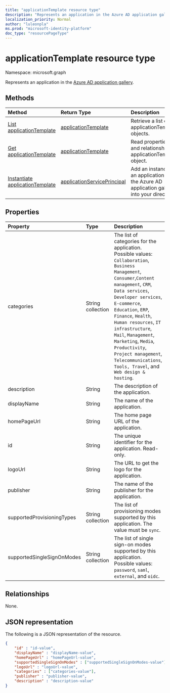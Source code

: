 ```yaml
---
title: "applicationTemplate resource type"
description: "Represents an application in the Azure AD application gallery."
localization_priority: Normal
author: "luleonpla"
ms.prod: "microsoft-identity-platform"
doc_type: "resourcePageType"
---
```


# applicationTemplate resource type

Namespace: microsoft.graph

Represents an application in the [Azure AD application gallery](/azure/active-directory/saas-apps/tutorial-list).

## Methods

| Method       | Return Type | Description |
|:-------------|:------------|:------------|
|[List applicationTemplate](../api/applicationtemplate-list.md)|[applicationTemplate](applicationtemplate.md)|Retrieve a list of applicationTemplate objects.|
| [Get applicationTemplate](../api/applicationtemplate-get.md) | [applicationTemplate](applicationtemplate.md) | Read properties and relationships of applicationTemplate object. |
|[Instantiate applicationTemplate](../api/applicationtemplate-instantiate.md)|[applicationServicePrincipal](applicationserviceprincipal.md)| Add an instance of an application from the Azure AD application gallery into your directory.|


## Properties

| Property     | Type        | Description |
|:-------------|:------------|:------------|
|categories|String collection|The list of categories for the application. Possible values: `Collaboration`, `Business Management`, `Consumer`,`Content management`, `CRM`, `Data services`, `Developer services`, `E-commerce`, `Education`, `ERP`, `Finance`, `Health`, `Human resources`, `IT infrastructure`, `Mail`, `Management`, `Marketing`, `Media`, `Productivity`, `Project management`, `Telecommunications`, `Tools, Travel`, and `Web design & hosting`.|
|description|String|The description of the application.|
|displayName|String|The name of the application.|
|homePageUrl|String|The home page URL of the application.|
|id|String| The unique identifier for the application. Read-only.|
|logoUrl|String|The URL to get the logo for the application.|
|publisher|String|The name of the publisher for the application.|
|supportedProvisioningTypes|String collection|The list of provisioning modes supported by this application. The value must be `sync`.|
|supportedSingleSignOnModes|String collection|The list of single sign-on modes supported by this application. Possible values: `password`, `saml`, `external`, and `oidc`.|

## Relationships

None.

## JSON representation

The following is a JSON representation of the resource.

<!-- {
  "blockType": "resource",
  "optionalProperties": [

  ],
  "@odata.type": "microsoft.graph.applicationTemplate",
  "baseType": "",
  "keyProperty": "id"
}-->

```json
{
	"id" : "id-value",
	"displayName" : "displayName-value",
	"homePageUrl" : "homePageUrl-value",
	"supportedSingleSignOnModes" : ["supportedSingleSignOnModes-value"],
	"logoUrl" : "logoUrl-value",
	"categories" : ["categories-value"],
	"publisher" : "publisher-value",
	"description" : "description-value"
}
```

<!-- uuid: 16cd6b66-4b1a-43a1-adaf-3a886856ed98
2019-02-04 14:57:30 UTC -->
<!-- {
  "type": "#page.annotation",
  "description": "applicationTemplate resource",
  "keywords": "",
  "section": "documentation",
  "tocPath": ""
}-->
